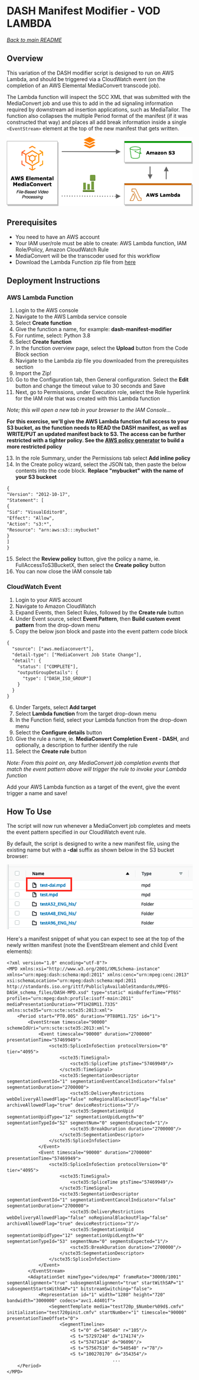 # DASH Manifest Modifier - VOD LAMBDA
[*Back to main README*](../README.md)
## Overview
This variation of the DASH modifier script is designed to run on AWS Lambda, and should be triggered via a CloudWatch event (on the completion of an AWS Elemental MediaConvert transcode job).

The Lambda function will inspect the SCC XML that was submitted with the MediaConvert job and use this to add in the ad signaling information required by downstream ad insertion applications, such as MediaTailor. The function also collapses the multiple Period format of the manifest (if it was constructed that way) and places all add break information inside a single `<EventStream>` element at the top of the new manifest that gets written.


![](images/dash-manifest-vod-lambda-architecture.png?width=80pc&classes=border,shadow)

## Prerequisites

* You need to have an AWS account
* Your IAM user/role must be able to create: AWS Lambda function, IAM Role/Policy, Amazon CloudWatch Rule
* MediaConvert will be the transcoder used for this workflow
* Download the Lambda Function zip file from [here](scripts/dash_esam_single_period_w_eventstream.zip)

## Deployment Instructions

### AWS Lambda Function
1. Login to the AWS console
2. Navigate to the AWS Lambda service console
3. Select **Create function**
4. Give the function a name, for example: **dash-manifest-modifier**
5. For runtime, select: Python 3.8
6. Select **Create function**
7. In the function overview page, select the **Upload** button from the Code Block section
8. Navigate to the Lambda zip file you downloaded from the prerequisites section
9. Import the Zip!
10. Go to the Configuration tab, then General configuration. Select the **Edit** button and change the timeout value to 30 seconds and Save
11. Next, go to Permissions, under Execution role, select the Role hyperlink for the IAM role that was created with this Lambda function

*Note; this will open a new tab in your browser to the IAM Console...*

**For this exercise, we'll give the AWS Lambda function full access to your S3 bucket, as the function needs to READ the DASH manifest, as well as WRITE/PUT an updated manifest back to S3. The access can be further restricted with a tighter policy. See the [AWS policy generator](https://awspolicygen.s3.amazonaws.com/policygen.html) to build a more restricted policy**

13. In the role Summary, under the Permissions tab select **Add inline policy**
14. In the Create policy wizard, select the JSON tab, then paste the below contents into the code block. **Replace "mybucket" with the name of your S3 buckeet**
```
{
"Version": "2012-10-17",
"Statement": [
{
"Sid": "VisualEditor0",
"Effect": "Allow",
"Action": "s3:*",
"Resource": "arn:aws:s3:::mybucket"
}
]
}
```
15. Select the **Review policy** button, give the policy a name, ie. FullAccessToS3BucketX, then select the **Create policy** button
16. You can now close the IAM console tab

### CloudWatch Event
1. Login to your AWS account
2. Navigate to Amazon CloudWatch
3. Expand Events, then Select Rules, followed by the **Create rule** button
4. Under Event source, select **Event Pattern**, then **Build custom event pattern** from the drop-down menu
5. Copy the below json block and paste into the event pattern code block

```
{
  "source": ["aws.mediaconvert"],
  "detail-type": ["MediaConvert Job State Change"],
  "detail": {
    "status": ["COMPLETE"],
    "outputGroupDetails": {
      "type": ["DASH_ISO_GROUP"]
    }
  }
}
```

6. Under Targets, select **Add target**
7. Select **Lambda function** from the target drop-down menu
8. In the Function field, select your Lambda function from the drop-down menu
9. Select the **Configure details** button
10. Give the rule a name, ie. **MediaConvert Completion Event - DASH**, and optionally, a description to further identify the rule
11. Select the **Create rule** button

*Note: From this point on, any MediaConvert job completion events that match the event pattern above will trigger the rule to invoke your Lambda function*

Add your AWS Lambda function as a target of the event, give the event trigger a name and save!

## How To Use
The script will now run whenever a MediaConvert job completes and meets the event pattern specified in our CloudWatch event rule.

By default, the script is designed to write a new manifest file, using the existing name but with a **-dai** suffix as shown below in the S3 bucket browser:

![](images/dash-manifest-vod-scte35-s3.png?width=80pc&classes=border,shadow)


Here's a manifest snippet of what you can expect to see at the top of the newly written manifest (note the EventStream element and child Event elements):

```
<?xml version="1.0" encoding="utf-8"?>
<MPD xmlns:xsi="http://www.w3.org/2001/XMLSchema-instance" xmlns="urn:mpeg:dash:schema:mpd:2011" xmlns:cenc="urn:mpeg:cenc:2013" xsi:schemaLocation="urn:mpeg:dash:schema:mpd:2011 http://standards.iso.org/ittf/PubliclyAvailableStandards/MPEG-DASH_schema_files/DASH-MPD.xsd" type="static" minBufferTime="PT6S" profiles="urn:mpeg:dash:profile:isoff-main:2011" mediaPresentationDuration="PT1H28M11.733S" xmlns:scte35="urn:scte:scte35:2013:xml">
	<Period start="PT0.00S" duration="PT88M11.72S" id="1">
		<EventStream timescale="90000" schemeIdUri="urn:scte:scte35:2013:xml">
			<Event timescale="90000" duration="2700000" presentationTime="57469949">
				<scte35:SpliceInfoSection protocolVersion="0" tier="4095">
					<scte35:TimeSignal>
						<scte35:SpliceTime ptsTime="57469949"/>
					</scte35:TimeSignal>
					<scte35:SegmentationDescriptor segmentationEventId="1" segmentationEventCancelIndicator="false" segmentationDuration="2700000">
						<scte35:DeliveryRestrictions webDeliveryAllowedFlag="false" noRegionalBlackoutFlag="false" archiveAllowedFlag="true" deviceRestrictions="3"/>
						<scte35:SegmentationUpid segmentationUpidType="12" segmentationUpidLength="0" segmentationTypeId="52" segmentNum="0" segmentsExpected="1"/>
						<scte35:BreakDuration duration="2700000"/>
					</scte35:SegmentationDescriptor>
				</scte35:SpliceInfoSection>
			</Event>
			<Event timescale="90000" duration="2700000" presentationTime="57469949">
				<scte35:SpliceInfoSection protocolVersion="0" tier="4095">
					<scte35:TimeSignal>
						<scte35:SpliceTime ptsTime="57469949"/>
					</scte35:TimeSignal>
					<scte35:SegmentationDescriptor segmentationEventId="1" segmentationEventCancelIndicator="false" segmentationDuration="2700000">
						<scte35:DeliveryRestrictions webDeliveryAllowedFlag="false" noRegionalBlackoutFlag="false" archiveAllowedFlag="true" deviceRestrictions="3"/>
						<scte35:SegmentationUpid segmentationUpidType="12" segmentationUpidLength="0" segmentationTypeId="53" segmentNum="0" segmentsExpected="1"/>
						<scte35:BreakDuration duration="2700000"/>
					</scte35:SegmentationDescriptor>
				</scte35:SpliceInfoSection>
			</Event>
		</EventStream>
		<AdaptationSet mimeType="video/mp4" frameRate="30000/1001" segmentAlignment="true" subsegmentAlignment="true" startWithSAP="1" subsegmentStartsWithSAP="1" bitstreamSwitching="false">
			<Representation id="1" width="1280" height="720" bandwidth="3000000" codecs="avc1.4d401f">
				<SegmentTemplate media="test720p_$Number%09d$.cmfv" initialization="test720pinit.cmfv" startNumber="1" timescale="90000" presentationTimeOffset="0">
					<SegmentTimeline>
						<S t="0" d="540540" r="105"/>
						<S t="57297240" d="174174"/>
						<S t="57471414" d="96096"/>
						<S t="57567510" d="540540" r="78"/>
						<S t="100270170" d="354354"/>
		                                ...
	</Period>
</MPD>				
```